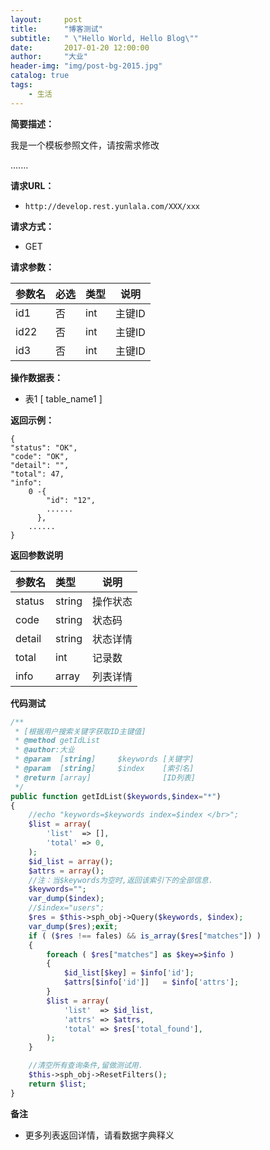 ```yaml
---
layout:     post
title:      "博客测试"
subtitle:   " \"Hello World, Hello Blog\""
date:       2017-01-20 12:00:00
author:     "大业"
header-img: "img/post-bg-2015.jpg"
catalog: true
tags:
    - 生活
---
```



**简要描述：**

我是一个模板参照文件，请按需求修改


.......


**请求URL：**

- ` http://develop.rest.yunlala.com/XXX/xxx `


**请求方式：**

- GET


**请求参数：**

|参数名|必选|类型|说明|
|:----|:---|:-----|-----|
|id1|否 |int|主键ID|
|id22|否 |int|主键ID|
|id3|否 |int|主键ID|


**操作数据表：**

- 表1 [ table_name1 ]


**返回示例：**

``` javescript
{
"status": "OK",
"code": "OK",
"detail": "",
"total": 47,
"info":
    0 -{
        "id": "12",
        ......
      },
    ......
}
```

**返回参数说明**

|参数名|类型|说明|
|:-----|:-----|-----|
|status|string |操作状态 |
|code|string |状态码 |
|detail|string |状态详情 |
|total|int|记录数|
|info|array|列表详情|

**代码测试**

``` php
/**
 * [根据用户搜索关键字获取ID主键值]
 * @method getIdList
 * @author:大业
 * @param  [string]     $keywords [关键字]
 * @param  [string]     $index    [索引名]
 * @return [array]                [ID列表]
 */
public function getIdList($keywords,$index="*")
{
    //echo "keywords=$keywords index=$index </br>";
    $list = array(
        'list'  => [],
        'total' => 0,
    );
    $id_list = array();
    $attrs = array();
    //注：当$keywords为空时,返回该索引下的全部信息.
    $keywords="";
    var_dump($index);
    //$index="users";
    $res = $this->sph_obj->Query($keywords, $index);
    var_dump($res);exit;
    if ( ($res !== fales) && is_array($res["matches"]) )
    {
        foreach ( $res["matches"] as $key=>$info )
        {
            $id_list[$key] = $info['id'];
            $attrs[$info['id']]   = $info['attrs'];
        }
        $list = array(
            'list'  => $id_list,
            'attrs' => $attrs,
            'total' => $res['total_found'],
        );
    }

    //清空所有查询条件,留做测试用.
    $this->sph_obj->ResetFilters();
    return $list;
}

```


**备注**

- 更多列表返回详情，请看数据字典释义
